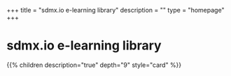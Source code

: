 +++
title = "sdmx.io e-learning library"
description = ""
type = "homepage"
+++

# sdmx.io e-learning library
{{% children description="true" depth="9" style="card" %}}
